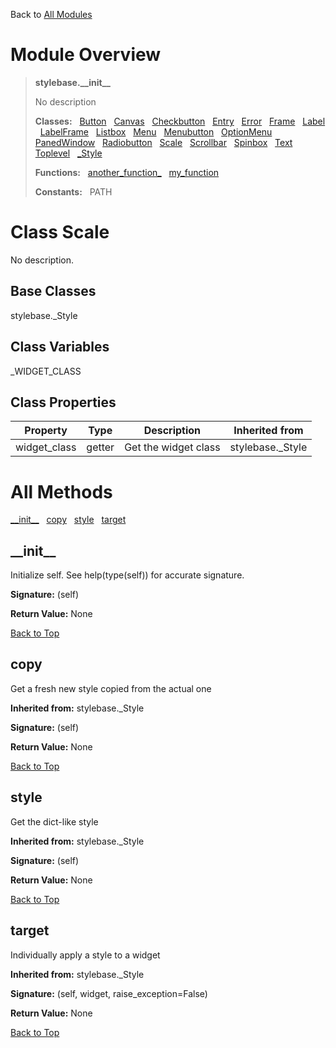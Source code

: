 Back to [All Modules](https://github.com/pyrustic/stylebase/blob/master/docs/modules/README.md#readme)

# Module Overview

> **stylebase.\_\_init\_\_**
> 
> No description
>
> **Classes:** &nbsp; [Button](https://github.com/pyrustic/stylebase/blob/master/docs/modules/content/stylebase.__init__/content/classes/button.md#class-button) &nbsp; [Canvas](https://github.com/pyrustic/stylebase/blob/master/docs/modules/content/stylebase.__init__/content/classes/canvas.md#class-canvas) &nbsp; [Checkbutton](https://github.com/pyrustic/stylebase/blob/master/docs/modules/content/stylebase.__init__/content/classes/checkbutton.md#class-checkbutton) &nbsp; [Entry](https://github.com/pyrustic/stylebase/blob/master/docs/modules/content/stylebase.__init__/content/classes/entry.md#class-entry) &nbsp; [Error](https://github.com/pyrustic/stylebase/blob/master/docs/modules/content/stylebase.__init__/content/classes/error.md#class-error) &nbsp; [Frame](https://github.com/pyrustic/stylebase/blob/master/docs/modules/content/stylebase.__init__/content/classes/frame.md#class-frame) &nbsp; [Label](https://github.com/pyrustic/stylebase/blob/master/docs/modules/content/stylebase.__init__/content/classes/label.md#class-label) &nbsp; [LabelFrame](https://github.com/pyrustic/stylebase/blob/master/docs/modules/content/stylebase.__init__/content/classes/labelframe.md#class-labelframe) &nbsp; [Listbox](https://github.com/pyrustic/stylebase/blob/master/docs/modules/content/stylebase.__init__/content/classes/listbox.md#class-listbox) &nbsp; [Menu](https://github.com/pyrustic/stylebase/blob/master/docs/modules/content/stylebase.__init__/content/classes/menu.md#class-menu) &nbsp; [Menubutton](https://github.com/pyrustic/stylebase/blob/master/docs/modules/content/stylebase.__init__/content/classes/menubutton.md#class-menubutton) &nbsp; [OptionMenu](https://github.com/pyrustic/stylebase/blob/master/docs/modules/content/stylebase.__init__/content/classes/optionmenu.md#class-optionmenu) &nbsp; [PanedWindow](https://github.com/pyrustic/stylebase/blob/master/docs/modules/content/stylebase.__init__/content/classes/panedwindow.md#class-panedwindow) &nbsp; [Radiobutton](https://github.com/pyrustic/stylebase/blob/master/docs/modules/content/stylebase.__init__/content/classes/radiobutton.md#class-radiobutton) &nbsp; [Scale](https://github.com/pyrustic/stylebase/blob/master/docs/modules/content/stylebase.__init__/content/classes/scale.md#class-scale) &nbsp; [Scrollbar](https://github.com/pyrustic/stylebase/blob/master/docs/modules/content/stylebase.__init__/content/classes/scrollbar.md#class-scrollbar) &nbsp; [Spinbox](https://github.com/pyrustic/stylebase/blob/master/docs/modules/content/stylebase.__init__/content/classes/spinbox.md#class-spinbox) &nbsp; [Text](https://github.com/pyrustic/stylebase/blob/master/docs/modules/content/stylebase.__init__/content/classes/text.md#class-text) &nbsp; [Toplevel](https://github.com/pyrustic/stylebase/blob/master/docs/modules/content/stylebase.__init__/content/classes/toplevel.md#class-toplevel) &nbsp; [\_Style](https://github.com/pyrustic/stylebase/blob/master/docs/modules/content/stylebase.__init__/content/classes/_style.md#class-_style)
>
> **Functions:** &nbsp; [another\_function\_](https://github.com/pyrustic/stylebase/blob/master/docs/modules/content/stylebase.__init__/content/functions.md#another_function_) &nbsp; [my\_function](https://github.com/pyrustic/stylebase/blob/master/docs/modules/content/stylebase.__init__/content/functions.md#my_function)
>
> **Constants:** &nbsp; PATH

# Class Scale
No description.

## Base Classes
stylebase.\_Style

## Class Variables
_WIDGET_CLASS

## Class Properties
|Property|Type|Description|Inherited from|
|---|---|---|---|
|widget_class|getter|Get the widget class|stylebase.\_Style|



# All Methods
[\_\_init\_\_](#__init__) &nbsp; [copy](#copy) &nbsp; [style](#style) &nbsp; [target](#target)

## \_\_init\_\_
Initialize self.  See help(type(self)) for accurate signature.



**Signature:** (self)



**Return Value:** None

[Back to Top](#module-overview)


## copy
Get a fresh new style copied from the actual one

**Inherited from:** stylebase.\_Style

**Signature:** (self)



**Return Value:** None

[Back to Top](#module-overview)


## style
Get the dict-like style

**Inherited from:** stylebase.\_Style

**Signature:** (self)



**Return Value:** None

[Back to Top](#module-overview)


## target
Individually apply a style to a widget

**Inherited from:** stylebase.\_Style

**Signature:** (self, widget, raise\_exception=False)



**Return Value:** None

[Back to Top](#module-overview)



